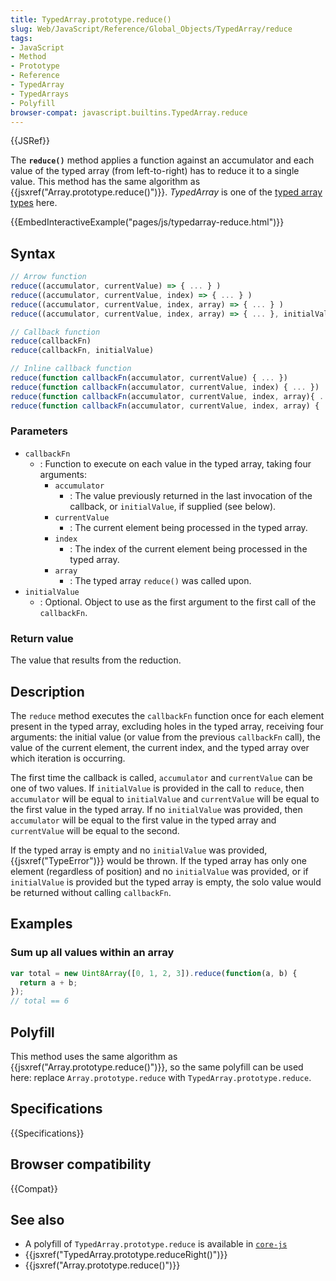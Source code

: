 ```yaml
---
title: TypedArray.prototype.reduce()
slug: Web/JavaScript/Reference/Global_Objects/TypedArray/reduce
tags:
- JavaScript
- Method
- Prototype
- Reference
- TypedArray
- TypedArrays
- Polyfill
browser-compat: javascript.builtins.TypedArray.reduce
---
```

{{JSRef}}

The **`reduce()`** method applies a function against an accumulator and each
value of the typed array (from left-to-right) has to reduce it to a single
value. This method has the same algorithm as
{{jsxref("Array.prototype.reduce()")}}. _TypedArray_ is one of the
[typed array types](/en-US/docs/Web/JavaScript/Reference/Global_Objects/TypedArray#TypedArray_objects)
here.

{{EmbedInteractiveExample("pages/js/typedarray-reduce.html")}}

## Syntax

```js
// Arrow function
reduce((accumulator, currentValue) => { ... } )
reduce((accumulator, currentValue, index) => { ... } )
reduce((accumulator, currentValue, index, array) => { ... } )
reduce((accumulator, currentValue, index, array) => { ... }, initialValue)

// Callback function
reduce(callbackFn)
reduce(callbackFn, initialValue)

// Inline callback function
reduce(function callbackFn(accumulator, currentValue) { ... })
reduce(function callbackFn(accumulator, currentValue, index) { ... })
reduce(function callbackFn(accumulator, currentValue, index, array){ ... })
reduce(function callbackFn(accumulator, currentValue, index, array) { ... }, initialValue)
```

### Parameters

- `callbackFn`
  - : Function to execute on each value in the typed array, taking four
    arguments:
    - `accumulator`
      - : The value previously returned in the last invocation of the callback,
        or `initialValue`, if supplied (see below).
    - `currentValue`
      - : The current element being processed in the typed array.
    - `index`
      - : The index of the current element being processed in the typed array.
    - `array`
      - : The typed array `reduce()` was called upon.
- `initialValue`
  - : Optional. Object to use as the first argument to the first call of the
    `callbackFn`.

### Return value

The value that results from the reduction.

## Description

The `reduce` method executes the `callbackFn` function once for each element
present in the typed array, excluding holes in the typed array, receiving four
arguments: the initial value (or value from the previous `callbackFn` call), the
value of the current element, the current index, and the typed array over which
iteration is occurring.

The first time the callback is called, `accumulator` and `currentValue` can be
one of two values. If `initialValue` is provided in the call to `reduce`, then
`accumulator` will be equal to `initialValue` and `currentValue` will be equal
to the first value in the typed array. If no `initialValue` was provided, then
`accumulator` will be equal to the first value in the typed array and
`currentValue` will be equal to the second.

If the typed array is empty and no `initialValue` was provided,
{{jsxref("TypeError")}} would be thrown. If the typed array has only
one element (regardless of position) and no `initialValue` was provided, or if
`initialValue` is provided but the typed array is empty, the solo value would be
returned without calling `callbackFn`.

## Examples

### Sum up all values within an array

```js
var total = new Uint8Array([0, 1, 2, 3]).reduce(function(a, b) {
  return a + b;
});
// total == 6
```

## Polyfill

This method uses the same algorithm as
{{jsxref("Array.prototype.reduce()")}}, so the same polyfill can
be used here: replace `Array.prototype.reduce` with
`TypedArray.prototype.reduce`.

## Specifications

{{Specifications}}

## Browser compatibility

{{Compat}}

## See also

- A polyfill of `TypedArray.prototype.reduce` is available in
  [`core-js`](https://github.com/zloirock/core-js#ecmascript-typed-arrays)
- {{jsxref("TypedArray.prototype.reduceRight()")}}
- {{jsxref("Array.prototype.reduce()")}}

